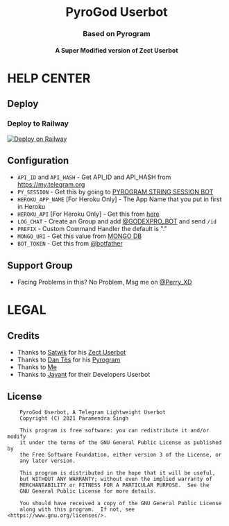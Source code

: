 <h1 align="center"><b>PyroGod Userbot</b></h1>
<h3 align="center"><b>Based on Pyrogram</b></h3>
<h4 align="center"><b>A Super Modified version of Zect Userbot</b></h4>

# HELP CENTER
## Deploy

### Deploy to Railway
[![Deploy on Railway](https://railway.app/button.svg)](https://railway.app/new/template?template=https%3A%2F%2Fgithub.com%2FPerry-xD%2FPyroGod&envs=API_ID%2CAPI_HASH%2CBOT_TOKEN%2CMONGO_URI%2CPYROGRAM_SESSION%2CPREFIX%2CLOG_CHAT&referralCode=UF7LDt)

## Configuration
- `API_ID` and `API_HASH` - Get API_ID and API_HASH from https://my.telegram.org
- `PY_SESSION` - Get this by going to [PYROGRAM STRING SESSION BOT](https://telegram.me/genStr_Bot)
- `HEROKU_APP_NAME` [For Heroku Only] - The App Name that you put in first in Heroku
- `HEROKU_API` [For Heroku Only] - Get this from [here](https://dashboard.heroku.com/account)
- `LOG_CHAT` - Create an Group and add [@GODEXPRO_BOT](https://telegram.me/GODEXPRO_BOT) and send `/id`
- `PREFIX` - Custom Command Handler the default is "."
- `MONGO_URI` - Get this value from [MONGO DB](https://www.mongodb.com/cloud/atlas/signup)
- `BOT_TOKEN` - Get this from [@botfather](https://t.me/botfather)
## Support Group
- Facing Problems in this? No Problem, Msg me on [@Perry_XD](https://telegram.me/Perry_XD)

# LEGAL
## Credits
- Thanks to [Satwik](https://github.com/okay-retard) for his [Zect Userbot](https://github.com/okay-retard/ZectUserbot)
- Thanks to [Dan Tès](https://github.com/delivrance) for his [Pyrogram](https://docs.pyrogram.org)
- Thanks to [Me](https://github.com/GODBOYX)
- Thanks to [Jayant](https://t.me/jayantkageri) for their Developers Userbot
## License
```
    PyroGod Userbot, A Telegram Lightweight Userbot
    Copyright (C) 2021 Paramendra Singh

    This program is free software: you can redistribute it and/or modify
    it under the terms of the GNU General Public License as published by
    the Free Software Foundation, either version 3 of the License, or
    any later version.

    This program is distributed in the hope that it will be useful,
    but WITHOUT ANY WARRANTY; without even the implied warranty of
    MERCHANTABILITY or FITNESS FOR A PARTICULAR PURPOSE.  See the
    GNU General Public License for more details.

    You should have received a copy of the GNU General Public License
    along with this program.  If not, see <https://www.gnu.org/licenses/>.
````
